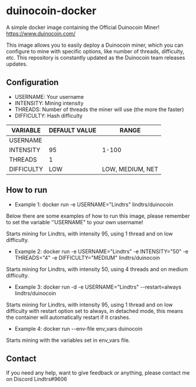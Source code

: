 # duinocoin-docker
A simple docker image containing the Official Duinocoin Miner! https://www.duinocoin.com/

This image allows you to easily deploy a Duinocoin miner, which you can configure to mine with specific options, like number of threads, difficulty, etc. This repository is constantly updated as the Duinocoin team releases updates.

## Configuration

- USERNAME: Your username
- INTENSITY: Mining intensity
- THREADS: Number of threads the miner will use (the more the faster)
- DIFFICULTY: Hash difficulty

|   VARIABLE    | DEFAULT VALUE |       RANGE      |
| ------------- | ------------- | ---------------- |
|   USERNAME    |               |                  |
|   INTENSITY   |      95       |       1-100      |
|    THREADS    |       1       |                  |
|   DIFFICULTY  |      LOW      | LOW, MEDIUM, NET |

## How to run

- Example 1: docker run -e USERNAME="Lindtrs" lindtrs/duinocoin

Below there are some examples of how to run this image, please remember to set the variable ''USERNAME" to your own username!

Starts mining for Lindtrs, with intensity 95, using 1 thread and on low difficulty.

- Example 2: docker run -e USERNAME="Lindtrs" -e INTENSITY="50" -e THREADS="4" -e DIFFICULTY="MEDIUM" lindtrs/duinocoin

Starts mining for Lindtrs, with intensity 50, using 4 threads and on medium difficulty.

- Example 3: docker run -d -e USERNAME="Lindtrs" --restart=always lindtrs/duinocoin

Starts mining for Lindtrs, with intensity 95, using 1 thread and on low difficulty with restart option set to always, in detached mode, this means the container will automatically restart if it crashes.

- Example 4: docker run --env-file env_vars duinocoin

Starts mining with the variables set in env_vars file.

## Contact

If you need any help, want to give feedback or anything, please contact me on Discord Lindtrs#9606



